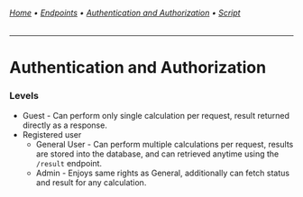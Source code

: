 ###### [Home](README.md) • [Endpoints](/endpoints/README.md) • [Authentication and Authorization](/authentication-authorization.md) • [Script](/script.md)
---

# Authentication and Authorization
### Levels
* Guest - Can perform only single calculation per request, result returned directly as a response.
* Registered user
    * General User - Can perform multiple calculations per request, results are stored into the database, and can retrieved anytime using the `/result` endpoint.
    * Admin - Enjoys same rights as General, additionally can fetch status and result for any calculation.

